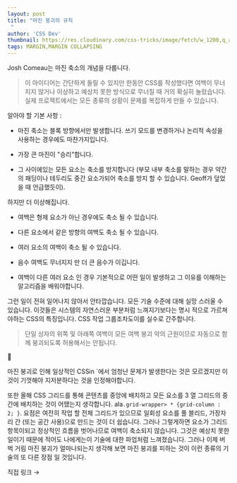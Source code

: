```yaml
---
layout: post
title: "마진 붕괴의 규칙
 "
author: 'CSS Dev'
thumbnail: https://res.cloudinary.com/css-tricks/image/fetch/w_1200,q_auto,f_auto/https://css-tricks.com/wp-content/uploads/2020/12/Screen-Shot-2020-12-28-at-4.48.31-PM.png
tags: MARGIN,MARGIN COLLAPSING
---
```



Josh Comeau는 마진 축소의 개념을 다룹니다.
 

> 이 아이디어는 간단하게 들릴 수 있지만 한동안 CSS를 작성했다면 여백이 무너지지 않거나 이상하고 예상치 못한 방식으로 무너질 때 거의 확실히 놀랐습니다.
 실제 프로젝트에서는 모든 종류의 상황이 문제를 복잡하게 만들 수 있습니다.
 

알아야 할 기본 사항 :
 

- 마진 축소는 블록 방향에서만 발생합니다.
 쓰기 모드를 변경하거나 논리적 속성을 사용하는 경우에도 마찬가지입니다.
 
- 가장 큰 마진이 "승리"합니다.
 
- 그 사이에있는 모든 요소는 축소를 방지합니다 (부모 내부 축소를 말하는 경우 약간의 패딩이나 테두리도 중간 요소가되어 축소를 방지 할 수 있습니다. Geoff가 덮었을 때 언급했듯이).
 

하지만 더 이상해집니다.
 

- 여백은 형제 요소가 아닌 경우에도 축소 될 수 있습니다.
 
- 다른 요소에서 같은 방향의 여백도 축소 될 수 있습니다.
 
- 여러 요소의 여백이 축소 될 수 있습니다.
 
- 음수 여백도 무너지지 만 더 큰 음수가 이깁니다.
 
- 여백이 다른 여러 요소 인 경우 기본적으로 어떤 일이 발생하고 그 이유를 이해하는 알고리즘을 배워야합니다.
 

그런 일이 전혀 일어나지 않아서 안타깝습니다.
 모든 기술 수준에 대해 실망 스러울 수 있습니다.
 이것들은 시스템의 자연스러운 부분처럼 느껴지기보다는 명시 적으로 가르쳐야하는 CSS의 특징입니다.
 CSS 작업 그룹조차도이를 실수로 간주합니다.
 

> 단일 상자의 위쪽 및 아래쪽 여백이 모든 여백 붕괴 악의 근원이므로 자동으로 함께 붕괴되도록 허용해서는 안됩니다.
 

😬
 

마진 붕괴로 인해 일상적인 CSSin `에서 엄청난 문제가 발생한다는 것은 모르겠지만 이것이 기껏해야 지저분하다는 것을 인정해야합니다.
 

또한 올해 CSS 그리드를 통해 콘텐츠를 중앙에 배치하고 모든 요소를 3 열 그리드의 중간에 배치하는 것이 어땠는지 생각합니다. ala`.grid-wrapper> * {grid-column : 2;
 }`.
 요점은 여전히 작업 할 전체 그리드가 있으므로 일회성 요소를 풀 블리드, 가장자리 간 (또는 공간 사용)으로 만드는 것이 더 쉽습니다.
 그러나 그렇게하면 요소가 그리드 항목이되고 정상적인 흐름을 벗어나므로 여백이 축소되지 않습니다.
 그것은 예상치 못한 일이기 때문에 적어도 나에게는이 기술에 대한 파업처럼 느껴졌습니다.
 그러나 이제 버벅 거림 마진 붕괴가 얼마나되는지 생각해 보면 마진 붕괴를 피하는 것이 이런 종류의 기술의 또 다른 장점 일 것입니다.
 

직접 링크 →
 